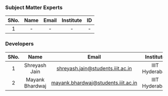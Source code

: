 <!-- Remove all lines above this line before making changes to the file -->
### Subject Matter Experts
| SNo. | Name | Email | Institute | ID |
| :---: | :---: | :---: | :---: | :---: |
| 1 | - | - | - | - |

### Developers
| SNo. | Name | Email | Institute | ID |
| :---: | :---: | :---: | :---: | :---: |
| 1 | Shreyash Jain | shreyash.jain@students.iiit.ac.in | IIIT Hyderabad | 2020101006 |
| 2 | Mayank Bhardwaj | mayank.bhardwaj@students.iiit.ac.in | IIIT Hyderabad | 2020101068 |
